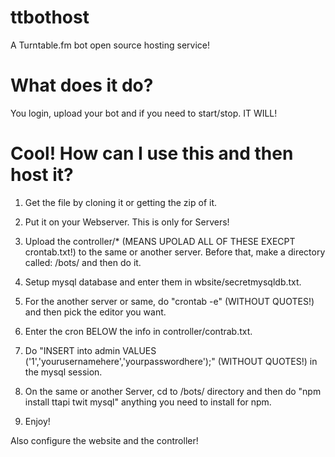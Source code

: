 ttbothost
=========

A Turntable.fm bot open source hosting service!

What does it do?
=========

You login, upload your bot and if you need to start/stop. IT WILL!

Cool! How can I use this and then host it?
=========

1. Get the file by cloning it or getting the zip of it.

2. Put it on your Webserver. This is only for Servers!

3. Upload the controller/* (MEANS UPOLAD ALL OF THESE EXECPT crontab.txt!) to the same or another server. Before that, make a directory called: /bots/ and then do it.

4. Setup mysql database and enter them in wbsite/secretmysqldb.txt.

5. For the another server or same, do "crontab -e" (WITHOUT QUOTES!) and then pick the editor you want. 

6. Enter the cron BELOW the info in controller/contrab.txt.

7. Do "INSERT into admin VALUES ('1','yourusernamehere','yourpasswordhere');" (WITHOUT QUOTES!) in the mysql session.

8. On the same or another Server, cd to /bots/ directory and then do "npm install ttapi twit mysql" anything you need to install for npm. 

9. Enjoy!

Also configure the website and the controller!